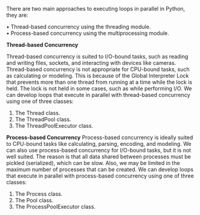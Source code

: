 There are two main approaches to executing loops in parallel in Python, they are:

• Thread-based concurrency using the threading module. \
• Process-based concurrency using the multiprocessing module.


**Thread-based Concurrency**

Thread-based concurrency is suited to I/O-bound tasks, such as reading and writing files, sockets, and interacting with devices like cameras.
Thread-based concurrency is not appropriate for CPU-bound tasks, such as calculating or modeling. This is because of the Global Interpreter Lock that prevents more than one thread
from running at a time while the lock is held. The lock is not held in some cases, such as
while performing I/O.
We can develop loops that execute in parallel with thread-based concurrency using one of
three classes:
1. The Thread class.
2. The ThreadPool class.
3. The ThreadPoolExecutor class.

**Process-based Concurrency**
Process-based concurrency is ideally suited to CPU-bound tasks like calculating, parsing, encoding, and modeling.
We can also use process-based concurrency for I/O-bound tasks, but it is not well suited.
The reason is that all data shared between processes must be pickled (serialized), which can
be slow. Also, we may be limited in the maximum number of processes that can be created.
We can develop loops that execute in parallel with process-based concurrency using one of
three classes:
1. The Process class.
2. The Pool class.
3. The ProcessPoolExecutor class.